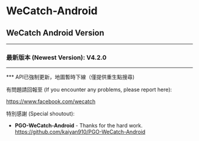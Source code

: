 # WeCatch-Android

## WeCatch Android Version
---
### 最新版本 (Newest Version): V4.2.0
---
*** API已強制更新，地圖暫時下線（僅提供重生點搜尋)

有問題請回報至 (If you encounter any problems, please report here):

https://www.facebook.com/wecatch

特別感謝 (Special shoutout):

* **PGO-WeCatch-Android** - Thanks for the hard work.
https://github.com/kaiyan910/PGO-WeCatch-Android
